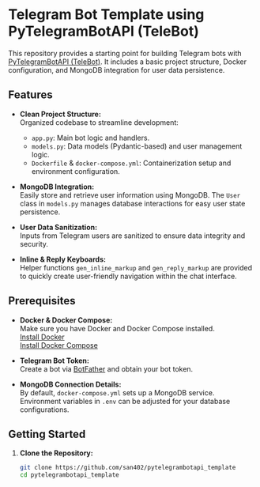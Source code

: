 # Telegram Bot Template using PyTelegramBotAPI (TeleBot)

This repository provides a starting point for building Telegram bots with [PyTelegramBotAPI (TeleBot)](https://github.com/eternnoir/pyTelegramBotAPI). It includes a basic project structure, Docker configuration, and MongoDB integration for user data persistence.

## Features

- **Clean Project Structure:**  
  Organized codebase to streamline development:
  - `app.py`: Main bot logic and handlers.
  - `models.py`: Data models (Pydantic-based) and user management logic.
  - `Dockerfile` & `docker-compose.yml`: Containerization setup and environment configuration.

- **MongoDB Integration:**  
  Easily store and retrieve user information using MongoDB. The `User` class in `models.py` manages database interactions for easy user state persistence.

- **User Data Sanitization:**  
  Inputs from Telegram users are sanitized to ensure data integrity and security.

- **Inline & Reply Keyboards:**  
  Helper functions `gen_inline_markup` and `gen_reply_markup` are provided to quickly create user-friendly navigation within the chat interface.

## Prerequisites

- **Docker & Docker Compose:**  
  Make sure you have Docker and Docker Compose installed.  
  [Install Docker](https://docs.docker.com/get-docker/)  
  [Install Docker Compose](https://docs.docker.com/compose/install/)

- **Telegram Bot Token:**  
  Create a bot via [BotFather](https://core.telegram.org/bots#6-botfather) and obtain your bot token.

- **MongoDB Connection Details:**  
  By default, `docker-compose.yml` sets up a MongoDB service. Environment variables in `.env` can be adjusted for your database configurations.

## Getting Started

1. **Clone the Repository:**
   ```bash
   git clone https://github.com/san402/pytelegrambotapi_template
   cd pytelegrambotapi_template
